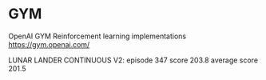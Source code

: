# GYM
OpenAI GYM Reinforcement learning implementations
https://gym.openai.com/


LUNAR LANDER CONTINUOUS V2: episode  347 score 203.8 average score 201.5

